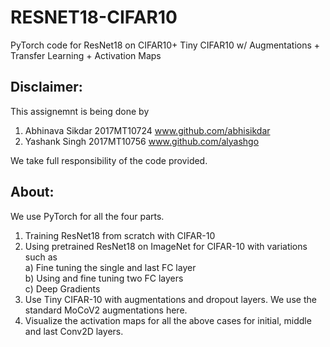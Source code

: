 # RESNET18-CIFAR10
PyTorch code for ResNet18 on CIFAR10+ Tiny CIFAR10 w/ Augmentations + Transfer Learning + Activation Maps
## Disclaimer:
This assignemnt is being done by
  1) Abhinava Sikdar 2017MT10724 www.github.com/abhisikdar
  2) Yashank Singh 2017MT10756 www.github.com/alyashgo

We take full responsibility of the code provided.

## About:
We use PyTorch for all the four parts.
  1) Training ResNet18 from scratch with CIFAR-10
  2) Using pretrained ResNet18 on ImageNet for CIFAR-10 with variations such as <br />
    a) Fine tuning the single and last FC layer <br />
    b) Using and fine tuning two FC layers <br />
    c) Deep Gradients
  3) Use Tiny CIFAR-10 with augmentations and dropout layers. We use the standard MoCoV2 augmentations here.
  4) Visualize the activation maps for all the above cases for initial, middle and last Conv2D layers.
  
